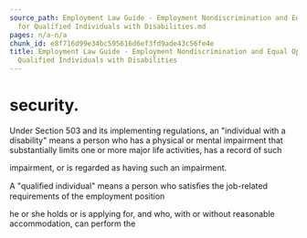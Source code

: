 ```yaml
---
source_path: Employment Law Guide - Employment Nondiscrimination and Equal Opportunity
  for Qualified Individuals with Disabilities.md
pages: n/a-n/a
chunk_id: e8f716d99e34bc595616d6ef3fd9ade43c56fe4e
title: Employment Law Guide - Employment Nondiscrimination and Equal Opportunity for
  Qualified Individuals with Disabilities
---
```

# security.

Under Section 503 and its implementing regulations, an "individual with a disability" means a person who has a physical or mental impairment that substantially limits one or more major life activities, has a record of such

impairment, or is regarded as having such an impairment.

A "qualiﬁed individual" means a person who satisﬁes the job-related requirements of the employment position

he or she holds or is applying for, and who, with or without reasonable accommodation, can perform the
